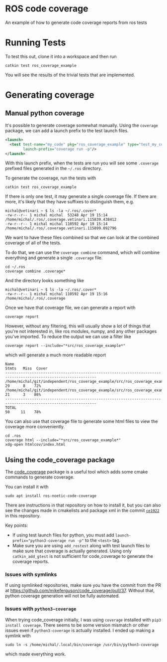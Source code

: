 # ROS code coverage

An example of how to generate code coverage reports from ros tests

# Running Tests

To test this out, clone it into a workspace and then run

```commandline
catkin test ros_coverage_example
```

You will see the results of the trivial tests that are implemented.

# Generating coverage

## Manual python coverage

It's possible to generate coverage somewhat manually. Using the `coverage` package, we can add a launch prefix to the test launch files.

```xml
<launch>
  <test test-name="my_code" pkg="ros_coverage_example" type="test_my_code_ros.py"
        launch-prefix="coverage run -p"/>
</launch>
```

With this launch prefix, when the tests are run you will see some `.coverage` prefixed files generated in the `~/.ros` directory.

To generate the coverage, run the tests with

```commandline
catkin test ros_coverage_example
```

If there is only one test, it may generate a single coverage file. If there are more, it's likely that they have suffixes to distinguish them, e.g.

```
michal@vetinari ~ $ ls -la ~/.ros/.cover*
-rw-r--r-- 1 michal michal  53248 Apr 19 15:14 /home/michal/.ros/.coverage.vetinari.115839.438412
-rw-r--r-- 1 michal michal 110592 Apr 19 15:14 /home/michal/.ros/.coverage.vetinari.115899.092796
```

We want to have these files combined so that we can look at the combined coverage of all of the tests.

To do that, we can use the `coverage combine` command, which will combine everything and generate a single `.coverage` file.

```commandline
cd ~/.ros
coverage combine .coverage*
```

And the directory looks something like

```
michal@vetinari ~ $ ls -la ~/.ros/.cover*
-rw-r--r-- 1 michal michal 110592 Apr 19 15:16 /home/michal/.ros/.coverage
```

Once we have that coverage file, we can generate a report with

```commandline
coverage report
```

However, without any filtering, this will usually show a lot of things that you're not interested in, like ros modules, numpy, and any other packages you've imported. To reduce the output we can use a filter like

```commandline
coverage report --include="*src/ros_coverage_example*"
```

which will generate a much more readable report

```
Name                                                                                        Stmts   Miss  Cover
---------------------------------------------------------------------------------------------------------------
/home/michal/git/independent/ros_coverage_example/src/ros_coverage_example/my_code.py          29      8    72%
/home/michal/git/independent/ros_coverage_example/src/ros_coverage_example/my_code_ros.py      21      3    86%
---------------------------------------------------------------------------------------------------------------
TOTAL                                                                                          50     11    78%
```

You can also use that coverage file to generate some html files to view the coverage more conveniently.

```commandline
cd .ros
coverage html --include="*src/ros_coverage_example*"
xdg-open htmlcov/index.html
```


## Using the code_coverage package

The [code_coverage](https://github.com/mikeferguson/code_coverage) package is a useful tool which adds some cmake commands to generate coverage.

You can install it with

```commandline
sudo apt install ros-noetic-code-coverage
```

There are instructions in that repository on how to install it, but you can also see the changes made in cmakelists and package xml in the commit [`ce1922`](https://github.com/heuristicus/ros_coverage_example/commit/ce1922eae5c94d58ac16437ea88dd93e3024057c) in this repository.

Key points:
- If using test launch files for python, you must add `launch-prefix="python3-coverage run -p"` to the `<test>` tag.
- Make sure you are using `add_rostest` along with test launch files to make sure that coverage is actually generated. Using only `catkin_add_gtest` is not sufficient for code_coverage to generate the coverage reports.

### Issues with symlinks

If using symlinked repositories, make sure you have the commit from the PR at https://github.com/mikeferguson/code_coverage/pull/37. Without that, python coverage generation will not be fully automated.

### Issues with `python3-coverage`

When trying code_coverage initially, I was using `coverage` installed with `pip3 install coverage`. There seems to be some version mismatch or other issues even if `python3-coverage` is actually installed. I ended up making a symlink with

```commandline
sudo ln -s /home/michal/.local/bin/coverage /usr/bin/python3-coverage
```

which made everything work.
